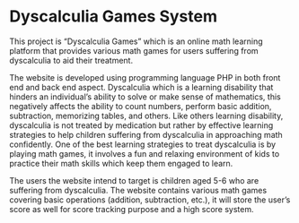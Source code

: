 # Dyscalculia Games System
 
This project is “Dyscalculia Games” which is an online math learning platform that provides various math games for users suffering from dyscalculia to aid their treatment.

The website is developed using programming language PHP in both front end and back end aspect. Dyscalculia which is a learning disability that hinders an individual’s ability to solve or make sense of mathematics, this negatively affects the ability to count numbers, perform basic addition, subtraction, memorizing tables, and others. Like others learning disability, dyscalculia is not treated by medication but rather by effective learning strategies to help children suffering from dyscalculia in approaching math confidently. One of the best learning strategies to treat dyscalculia is by playing math games, it involves a fun and relaxing environment of kids to practice their math skills which keep them engaged to learn.

The users the website intend to target is children aged 5-6 who are suffering from dyscalculia. The website contains various math games covering basic operations (addition, subtraction, etc.), it will store the user’s score as well for score tracking purpose and a high score system.
